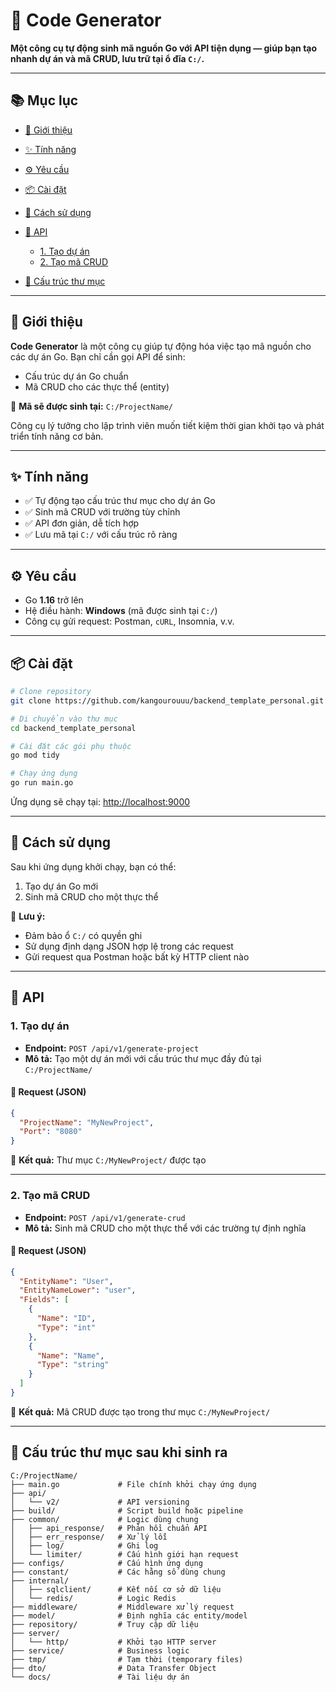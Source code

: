 # 🎉 Code Generator

**Một công cụ tự động sinh mã nguồn Go với API tiện dụng — giúp bạn tạo nhanh dự án và mã CRUD, lưu trữ tại ổ đĩa `C:/`.**

---

## 📚 Mục lục

* [🔰 Giới thiệu](#-giới-thiệu)
* [✨ Tính năng](#-tính-năng)
* [⚙️ Yêu cầu](#️-yêu-cầu)
* [📦 Cài đặt](#-cài-đặt)
* [🚀 Cách sử dụng](#-cách-sử-dụng)
* [🧩 API](#-api)

  * [1. Tạo dự án](#1-tạo-dự-án)
  * [2. Tạo mã CRUD](#2-tạo-mã-crud)
* [📁 Cấu trúc thư mục](#-cấu-trúc-thư-mục)

---

## 🔰 Giới thiệu

**Code Generator** là một công cụ giúp tự động hóa việc tạo mã nguồn cho các dự án Go.
Bạn chỉ cần gọi API để sinh:

* Cấu trúc dự án Go chuẩn
* Mã CRUD cho các thực thể (entity)

📍 **Mã sẽ được sinh tại:** `C:/ProjectName/`

Công cụ lý tưởng cho lập trình viên muốn tiết kiệm thời gian khởi tạo và phát triển tính năng cơ bản.

---

## ✨ Tính năng

* ✅ Tự động tạo cấu trúc thư mục cho dự án Go
* ✅ Sinh mã CRUD với trường tùy chỉnh
* ✅ API đơn giản, dễ tích hợp
* ✅ Lưu mã tại `C:/` với cấu trúc rõ ràng

---

## ⚙️ Yêu cầu

* Go **1.16** trở lên
* Hệ điều hành: **Windows** (mã được sinh tại `C:/`)
* Công cụ gửi request: Postman, `cURL`, Insomnia, v.v.

---

## 📦 Cài đặt

```bash
# Clone repository
git clone https://github.com/kangourouuu/backend_template_personal.git

# Di chuyển vào thư mục
cd backend_template_personal

# Cài đặt các gói phụ thuộc
go mod tidy

# Chạy ứng dụng
go run main.go
```

Ứng dụng sẽ chạy tại: [http://localhost:9000](http://localhost:9000)

---

## 🚀 Cách sử dụng

Sau khi ứng dụng khởi chạy, bạn có thể:

1. Tạo dự án Go mới
2. Sinh mã CRUD cho một thực thể

📌 **Lưu ý:**

* Đảm bảo ổ `C:/` có quyền ghi
* Sử dụng định dạng JSON hợp lệ trong các request
* Gửi request qua Postman hoặc bất kỳ HTTP client nào

---

## 🧩 API

### 1. Tạo dự án

* **Endpoint:** `POST /api/v1/generate-project`
* **Mô tả:** Tạo một dự án mới với cấu trúc thư mục đầy đủ tại `C:/ProjectName/`

#### 📨 Request (JSON)

```json
{
  "ProjectName": "MyNewProject",
  "Port": "8080"
}
```

📂 **Kết quả:** Thư mục `C:/MyNewProject/` được tạo

---

### 2. Tạo mã CRUD

* **Endpoint:** `POST /api/v1/generate-crud`
* **Mô tả:** Sinh mã CRUD cho một thực thể với các trường tự định nghĩa

#### 📨 Request (JSON)

```json
{
  "EntityName": "User",
  "EntityNameLower": "user",
  "Fields": [
    {
      "Name": "ID",
      "Type": "int"
    },
    {
      "Name": "Name",
      "Type": "string"
    }
  ]
}
```

📂 **Kết quả:** Mã CRUD được tạo trong thư mục `C:/MyNewProject/`

---

## 📁 Cấu trúc thư mục sau khi sinh ra

```
C:/ProjectName/
├── main.go             # File chính khởi chạy ứng dụng
├── api/
│   └── v2/             # API versioning
├── build/              # Script build hoặc pipeline
├── common/             # Logic dùng chung
│   ├── api_response/   # Phản hồi chuẩn API
│   ├── err_response/   # Xử lý lỗi
│   ├── log/            # Ghi log
│   └── limiter/        # Cấu hình giới hạn request
├── configs/            # Cấu hình ứng dụng
├── constant/           # Các hằng số dùng chung
├── internal/           
│   ├── sqlclient/      # Kết nối cơ sở dữ liệu
│   └── redis/          # Logic Redis
├── middleware/         # Middleware xử lý request
├── model/              # Định nghĩa các entity/model
├── repository/         # Truy cập dữ liệu
├── server/             
│   └── http/           # Khởi tạo HTTP server
├── service/            # Business logic
├── tmp/                # Tạm thời (temporary files)
├── dto/                # Data Transfer Object
└── docs/               # Tài liệu dự án
```

